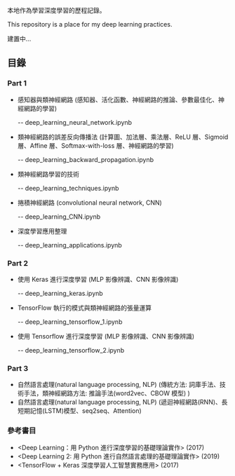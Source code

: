 本地作為學習深度學習的歷程記錄。

This repository is a place for my deep learning practices.

建置中...

## 目錄
### Part 1
- 感知器與類神經網路 (感知器、活化函數、神經網路的推論、參數最佳化、神經網路的學習) 

  -- deep_learning_neural_network.ipynb

- 類神經網路的誤差反向傳播法 (計算圖、加法層、乘法層、ReLU 層、Sigmoid 層、Affine 層、Softmax-with-loss 層、神經網路的學習)

  -- deep_learning_backward_propagation.ipynb

- 類神經網路學習的技術

  -- deep_learning_techniques.ipynb

- 捲積神經網路 (convolutional neural network, CNN)

  -- deep_learning_CNN.ipynb
  
- 深度學習應用整理
     
  -- deep_learning_applications.ipynb

### Part 2
- 使用 Keras 進行深度學習 (MLP 影像辨識、CNN 影像辨識)

  -- deep_learning_keras.ipynb

- TensorFlow 執行的模式與類神經網路的張量運算

  -- deep_learning_tensorflow_1.ipynb

- 使用 Tensorflow 進行深度學習 (MLP 影像辨識、CNN 影像辨識)

  -- deep_learning_tensorflow_2.ipynb

### Part 3
- 自然語言處理(natural language processing, NLP) (傳統方法: 詞庫手法、技術手法，類神經網路方法: 推論手法(word2vec、CBOW 模型) )
- 自然語言處理(natural language processing, NLP) (遞迴神經網路(RNN)、長短期記憶(LSTM)模型、seq2seq、Attention)

### 參考書目
- <Deep Learning：用 Python 進行深度學習的基礎理論實作> (2017)
- <Deep Learning 2: 用 Python 進行自然語言處理的基礎理論實作> (2019)
- <TensorFlow + Keras 深度學習人工智慧實務應用> (2017)
